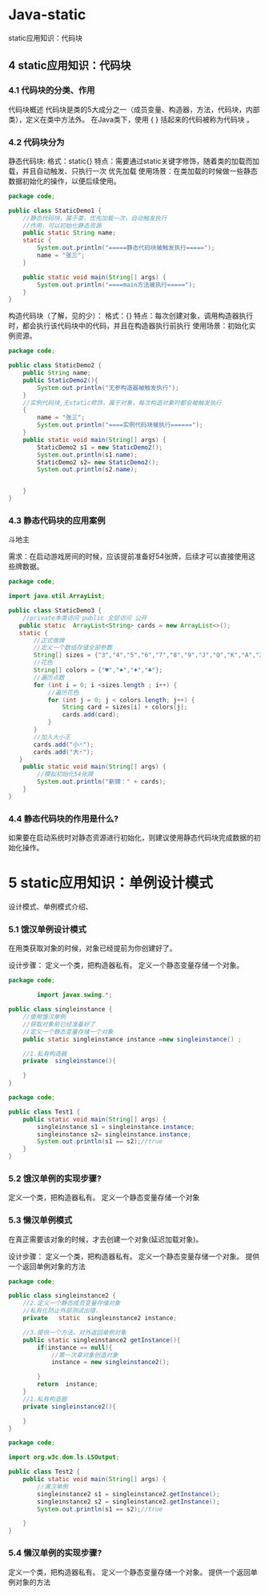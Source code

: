 # Java-static
 static应用知识：代码块
## 4 static应用知识：代码块

### 4.1 代码块的分类、作用

代码块概述
代码块是类的5大成分之一（成员变量、构造器，方法，代码块，内部类），定义在类中方法外。
在Java类下，使用 { } 括起来的代码被称为代码块 。

### 4.2 代码块分为

静态代码块: 
格式：static{}
特点：需要通过static关键字修饰，随着类的加载而加载，并且自动触发、只执行一次 优先加载
使用场景：在类加载的时候做一些静态数据初始化的操作，以便后续使用。

```java
package code;

public class StaticDemo1 {
    //静态代码块，属于类，优先加载一次，自动触发执行
    //作用，可以初始化静态资源
    public static String name;
    static {
        System.out.println("=====静态代码块被触发执行=====");
        name = "张三";
    }

    public static void main(String[] args) {
        System.out.println("====main方法被执行=====");
    }
}
```

 构造代码块（了解，见的少）：
格式：{}
特点：每次创建对象，调用构造器执行时，都会执行该代码块中的代码，并且在构造器执行前执行
使用场景：初始化实例资源。

```java
package code;

public class StaticDemo2 {
    public String name;
    public StaticDemo2(){
        System.out.println("无参构造器被触发执行");
    }
    //实例代码块,无static修饰，属于对象，每次构造对象时都会被触发执行
    {
        name = "张三";
        System.out.println("====实例代码块被执行======");
    }
    public static void main(String[] args) {
        StaticDemo2 s1 = new StaticDemo2();
        System.out.println(s1.name);
        StaticDemo2 s2= new StaticDemo2();
        System.out.println(s2.name);


    }
}
```

### 4.3 静态代码块的应用案例

斗地主

需求：在启动游戏房间的时候，应该提前准备好54张牌，后续才可以直接使用这些牌数据。

```java
package code;

import java.util.ArrayList;

public class StaticDemo3 {
    //private本类访问 public 全部访问 公开
   public static  ArrayList<String> cards = new ArrayList<>();
   static {
       //正式做牌
       //定义一个数组存储全部参数
       String[] sizes = {"3","4","5","6","7","8","9","J","Q","K","A","2"};
       //花色
       String[] colors = {"♥","♠","♦","♣"};
       //遍历点数
       for (int i = 0; i <sizes.length ; i++) {
           //遍历花色
           for (int j = 0; j < colors.length; j++) {
               String card = sizes[i] + colors[j];
               cards.add(card);
           }
       }
       //加入大小王
       cards.add("小🃏");
       cards.add("大🃏");
   }
    public static void main(String[] args) {
        //模拟初始化54张牌
        System.out.println("新牌：" + cards);
    }
}
```

### 4.4 静态代码块的作用是什么?

如果要在启动系统时对静态资源进行初始化，则建议使用静态代码块完成数据的初始化操作。

# 5 static应用知识：单例设计模式

设计模式、单例模式介绍、



### 5.1 饿汉单例设计模式

在用类获取对象的时候，对象已经提前为你创建好了。

设计步骤：
定义一个类，把构造器私有。
定义一个静态变量存储一个对象。

```java
package code;

        import javax.swing.*;

public class singleinstance {
    //使用饿汉单例
    //获取对象前已经准备好了
    //定义一个静态变量存储一个对象
    public static singleinstance instance =new singleinstance() ;

    //1.私有构造器
    private  singleinstance(){

    }
}
```

```java
package code;

public class Test1 {
    public static void main(String[] args) {
        singleinstance s1 = singleinstance.instance;
        singleinstance s2= singleinstance.instance;
        System.out.println(s1 == s2);//true
    }
}
```

### 5.2 饿汉单例的实现步骤?

定义一个类，把构造器私有。
定义一个静态变量存储一个对象

###  5.3 懒汉单例模式

在真正需要该对象的时候，才去创建一个对象(延迟加载对象)。

设计步骤：
定义一个类，把构造器私有。
定义一个静态变量存储一个对象。
提供一个返回单例对象的方法

```java
package code;

public class singleinstance2 {
    //2.定义一个静态成员变量存储对象
    //私有化防止外部测试出错，
    private   static  singleinstance2 instance;

    //3.提供一个方法，对外返回单例对象
    public static singleinstance2 getInstance(){
        if(instance == null){
            //第一次拿对象创造对象
            instance = new singleinstance2();

        }
        return  instance;
    }
    //1.私有构造器
    private singleinstance2(){

    }
}
```

```java
package code;

import org.w3c.dom.ls.LSOutput;

public class Test2 {
    public static void main(String[] args) {
        //满汉单例
        singleinstance2 s1 = singleinstance2.getInstance();
        singleinstance2 s2 = singleinstance2.getInstance();
        System.out.println(s1 == s2);//true

    }
}
```

### 5.4 懒汉单例的实现步骤?

定义一个类，把构造器私有。
定义一个静态变量存储一个对象。
提供一个返回单例对象的方法
